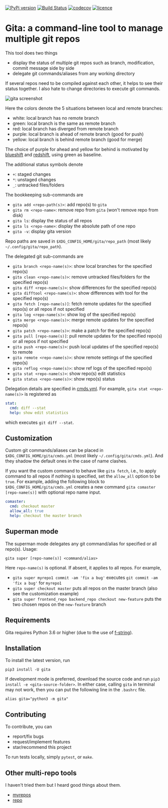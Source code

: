[![PyPi version](https://img.shields.io/pypi/v/gita.svg)](https://pypi.org/project/gita/)
[![Build Status](https://travis-ci.org/nosarthur/gita.svg?branch=master)](https://travis-ci.org/nosarthur/gita)
[![codecov](https://codecov.io/gh/nosarthur/gita/branch/master/graph/badge.svg)](https://codecov.io/gh/nosarthur/gita)
[![licence](https://img.shields.io/pypi/l/gita.svg?style=flat)](https://github.com/nosarthur/gita/blob/master/LICENSE)

# Gita: a command-line tool to manage multiple git repos

This tool does two things

- display the status of multiple git repos such as branch, modification, commit message side by side
- delegate git commands/aliases from any working directory

If several repos need to be compiled against each other, it helps to see their
status together. I also hate to change directories to execute git commands.

![gita screenshot](https://github.com/nosarthur/gita/raw/master/screenshot.png)

Here the colors denote the 5 situations between local and remote branches:

- white: local branch has no remote branch
- green: local branch is the same as remote branch
- red: local branch has diverged from remote branch
- purple: local branch is ahead of remote branch (good for push)
- yellow: local branch is behind remote branch (good for merge)

The choice of purple for ahead and yellow for behind is motivated by
[blueshift](https://en.wikipedia.org/wiki/Blueshift) and [redshift](https://en.wikipedia.org/wiki/Redshift),
using green as baseline.

The additional status symbols denote

- `+`: staged changes
- `*`: unstaged changes
- `_`: untracked files/folders

The bookkeeping sub-commands are

- `gita add <repo-path(s)>`: add repo(s) to `gita`
- `gita rm <repo-name>`: remove repo from `gita` (won't remove repo from disk)
- `gita ls`: display the status of all repos
- `gita ls <repo-name>`: display the absolute path of one repo
- `gita -v`: display gita version

Repo paths are saved in `$XDG_CONFIG_HOME/gita/repo_path` (most likely `~/.config/gita/repo_path`).

The delegated git sub-commands are

- `gita branch <repo-name(s)>`: show local branches for the specified repo(s)
- `gita clean <repo-name(s)>`: remove untracked files/folders for the specified repo(s)
- `gita diff <repo-name(s)>`: show differences for the specified repo(s)
- `gita difftool <repo-name(s)>`: show differences with tool for the specified repo(s)
- `gita fetch [repo-name(s)]`: fetch remote updates for the specified repo(s) or all repos if not specified
- `gita log <repo-name(s)>`: show log of the specified repo(s)
- `gita merge <repo-name(s)>`: merge remote updates for the specified repo(s)
- `gita patch <repo-name(s)>`: make a patch for the specified repo(s)
- `gita pull [repo-name(s)]`: pull remote updates for the specified repo(s) or all repos if not specified
- `gita push <repo-name(s)>`: push local updates of the specified repo(s) to remote
- `gita remote <repo-name(s)>`: show remote settings of the specified repo(s)
- `gita reflog <repo-name(s)>`: show ref logs of the specified repo(s)
- `gita stat <repo-name(s)>`: show repo(s) edit statistics
- `gita status <repo-name(s)>`: show repo(s) status

Delegation details are specified in
[cmds.yml](https://github.com/nosarthur/gita/blob/master/gita/cmds.yml).
For example, `gita stat <repo-name(s)>` is registered as

```yaml
stat:
  cmd: diff --stat
  help: show edit statistics
```

which executes `git diff --stat`.

## Customization

Custom git commands/aliases can be placed in `$XDG_CONFIG_HOME/gita/cmds.yml`
(most likely `~/.config/gita/cmds.yml`).
And they shadow the default ones in the case of name clashes.

If you want the custom command to behave like `gita fetch`, i.e., to apply
command to all repos if nothing is specified,
set the `allow_all` option to be `true`.
For example, adding the following block to `$XDG_CONFIG_HOME/gita/cmds.yml`
creates a new command `gita comaster [repo-name(s)]` with optional repo name input.

```yaml
comaster:
  cmd: checkout master
  allow_all: true
  help: checkout the master branch
```

## Superman mode

The superman mode delegates any git command/alias for specified or all repo(s).
Usage:

```
gita super [repo-name(s)] <command/alias>
```

Here `repo-name(s)` is optional. If absent, it applies to all repos.
For example,

- `gita super myrepo1 commit -am 'fix a bug'`
  executes `git commit -am 'fix a bug'` for `myrepo1`
- `gita super checkout master` puts all repos on the master branch (also see the customization example)
- `gita super frontend_repo backend_repo checkout new-feature` puts the two
  chosen repos on the `new-feature` branch

## Requirements

Gita requires Python 3.6 or higher (due to the use of
[f-string](https://www.python.org/dev/peps/pep-0498/)).

## Installation

To install the latest version, run

```
pip3 install -U gita
```

If development mode is preferred,
download the source code and run `pip3 install -e <gita-source-folder>`.
In either case, calling `gita` in terminal may not work,
then you can put the following line in the `.bashrc` file.

```
alias gita="python3 -m gita"
```

## Contributing

To contribute, you can

- report/fix bugs
- request/implement features
- star/recommend this project

To run tests locally, simply `pytest`, or `make`.

## Other multi-repo tools

I haven't tried them but I heard good things about them.

* [myrepos](https://myrepos.branchable.com/)
* [repo](https://source.android.com/setup/develop/repo)

